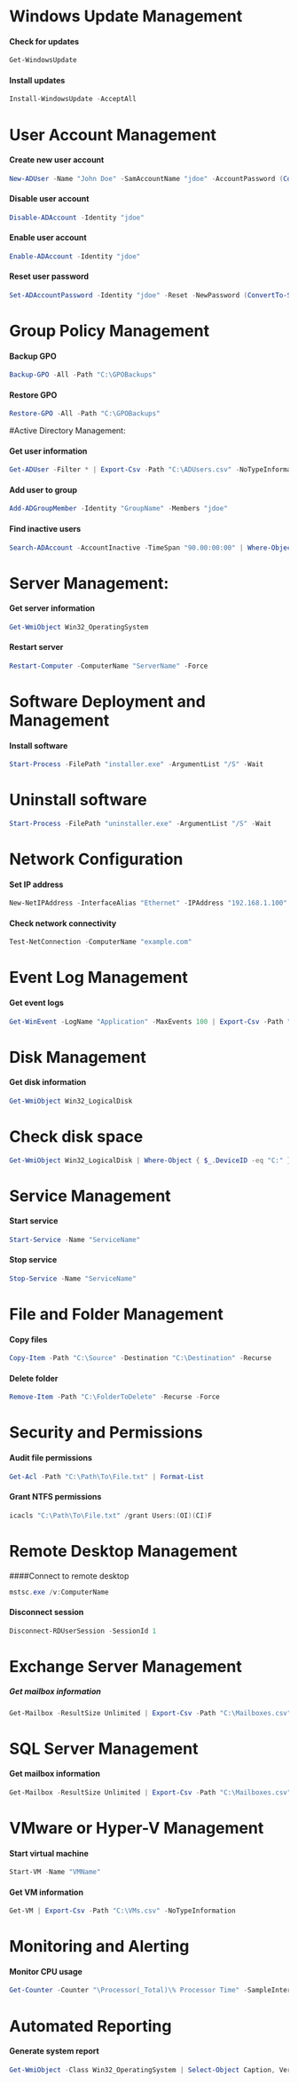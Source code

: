 # Windows Update Management
#### Check for updates
```ps1
Get-WindowsUpdate
```
#### Install updates
```ps1
Install-WindowsUpdate -AcceptAll
```
# User Account Management
#### Create new user account
```ps1
New-ADUser -Name "John Doe" -SamAccountName "jdoe" -AccountPassword (ConvertTo-SecureString "P@ssw0rd" -AsPlainText -Force) -Enabled $true
```
#### Disable user account
```ps1
Disable-ADAccount -Identity "jdoe"
```
#### Enable user account
```ps1
Enable-ADAccount -Identity "jdoe"
```
#### Reset user password
```ps1
Set-ADAccountPassword -Identity "jdoe" -Reset -NewPassword (ConvertTo-SecureString "NewP@ssw0rd" -AsPlainText -Force)
```
# Group Policy Management
#### Backup GPO
```ps1
Backup-GPO -All -Path "C:\GPOBackups"
```
#### Restore GPO
```ps1
Restore-GPO -All -Path "C:\GPOBackups"
```

#Active Directory Management:
#### Get user information
```ps1
Get-ADUser -Filter * | Export-Csv -Path "C:\ADUsers.csv" -NoTypeInformation
```
#### Add user to group
```ps1
Add-ADGroupMember -Identity "GroupName" -Members "jdoe"
```
#### Find inactive users
```ps1
Search-ADAccount -AccountInactive -TimeSpan "90.00:00:00" | Where-Object { $_.ObjectClass -eq 'user' } | Export-Csv -Path "C:\InactiveUsers.csv" -NoTypeInformation
```
# Server Management:
#### Get server information
```ps1
Get-WmiObject Win32_OperatingSystem
```
#### Restart server
```ps1
Restart-Computer -ComputerName "ServerName" -Force
```
# Software Deployment and Management
#### Install software
```ps1
Start-Process -FilePath "installer.exe" -ArgumentList "/S" -Wait
```
# Uninstall software
```ps1
Start-Process -FilePath "uninstaller.exe" -ArgumentList "/S" -Wait
```
# Network Configuration
#### Set IP address
```ps1
New-NetIPAddress -InterfaceAlias "Ethernet" -IPAddress "192.168.1.100" -PrefixLength 24 -DefaultGateway "192.168.1.1"
```
#### Check network connectivity
```ps1
Test-NetConnection -ComputerName "example.com"
```
# Event Log Management
#### Get event logs
```ps1
Get-WinEvent -LogName "Application" -MaxEvents 100 | Export-Csv -Path "C:\ApplicationEvents.csv" -NoTypeInformation
```
# Disk Management
#### Get disk information
```ps1
Get-WmiObject Win32_LogicalDisk
```
# Check disk space
```ps1
Get-WmiObject Win32_LogicalDisk | Where-Object { $_.DeviceID -eq "C:" } | Select-Object Size, FreeSpace
```
# Service Management
#### Start service
```ps1
Start-Service -Name "ServiceName"
```
#### Stop service
```ps1
Stop-Service -Name "ServiceName"
```
# File and Folder Management
#### Copy files
```ps1
Copy-Item -Path "C:\Source" -Destination "C:\Destination" -Recurse
```
#### Delete folder
```ps1
Remove-Item -Path "C:\FolderToDelete" -Recurse -Force
```
# Security and Permissions 
#### Audit file permissions
```ps1
Get-Acl -Path "C:\Path\To\File.txt" | Format-List
```
#### Grant NTFS permissions
```ps1
icacls "C:\Path\To\File.txt" /grant Users:(OI)(CI)F
```
# Remote Desktop Management
####Connect to remote desktop
```ps1
mstsc.exe /v:ComputerName
```
#### Disconnect session
```ps1
Disconnect-RDUserSession -SessionId 1
```
# Exchange Server Management
##### Get mailbox information
```ps1
Get-Mailbox -ResultSize Unlimited | Export-Csv -Path "C:\Mailboxes.csv" -NoTypeInformation
```

# SQL Server Management
#### Get mailbox information
```ps1
Get-Mailbox -ResultSize Unlimited | Export-Csv -Path "C:\Mailboxes.csv" -NoTypeInformation
```
# VMware or Hyper-V Management
#### Start virtual machine
```ps1
Start-VM -Name "VMName"
```
#### Get VM information
```ps1
Get-VM | Export-Csv -Path "C:\VMs.csv" -NoTypeInformation
```
# Monitoring and Alerting
#### Monitor CPU usage
```ps1
Get-Counter -Counter "\Processor(_Total)\% Processor Time" -SampleInterval 2 -MaxSamples 10 | Export-Csv -Path "C:\CPUUsage.csv" -NoTypeInformation
```
# Automated Reporting
#### Generate system report
```ps1
Get-WmiObject -Class Win32_OperatingSystem | Select-Object Caption, Version, OSArchitecture, LastBootUpTime | Export-Csv -Path "C:\SystemReport.csv" -NoTypeInformation
```
